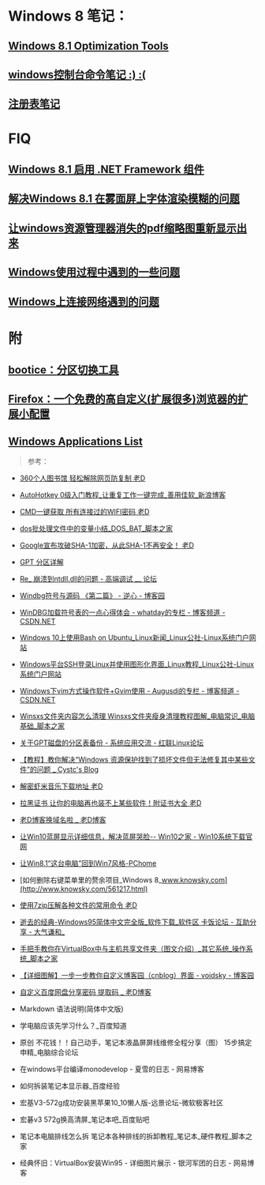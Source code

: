 # Windows 8 笔记：
## [Windows 8.1 Optimization Tools](windows_tools.md)
## [windows控制台命令笔记 :) :(](windows_cmd.md)
## [注册表笔记](regedit.md)

# FIQ
## [Windows 8.1 启用 .NET Framework 组件](Windows8.1启用.NET3.0和4.0组件.md)
## [解决Windows 8.1 在雾面屏上字体渲染模糊的问题](win_font.md)
## [让windows资源管理器消失的pdf缩略图重新显示出来](让windows资源管理器消失的pdf缩略图重新显示出来.md)
## [Windows使用过程中遇到的一些问题](Windows使用过程中遇到的一些问题.md)
## [Windows上连接网络遇到的问题](Windows上连接网络遇到的问题.md)

# 附
## [bootice：分区切换工具](bootice.md)
## [Firefox：一个免费的高自定义(扩展很多)浏览器的扩展小配置](firefox.md)
## [Windows Applications List](programfiles.md)

> 参考：

+ [360个人图书馆 轻松解除网页防复制  老D](https://laod.cn/black-technology/360doc-copy.html)

+ [AutoHotkey 0级入门教程_让重复工作一键完成_善用佳软_新浪博客](http://blog.sina.com.cn/s/blog_46dac66f010005g7.html)

+ [CMD一键获取 所有连接过的WIFI密码  老D](https://laod.cn/black-technology/cmd-obtain-wifi-password.html)

+ [dos批处理文件中的变量小结_DOS_BAT_脚本之家](http://www.jb51.net/article/49196.htm)

+ [Google宣布攻破SHA-1加密，从此SHA-1不再安全！  老D](https://laod.cn/news/google-sha-1.html)

+ [GPT 分区详解 ](http://www.jinbuguo.com/storage/gpt.html)

+ [Re_ 崩溃到ntdll.dll的问题 - 高端调试 __ 论坛](http://advdbg.org/forums/5776/ShowPost.aspx)

+ [Windbg符号与源码 《第二篇》 - 逆心 - 博客园](http://www.cnblogs.com/kissdodog/p/3729396.html)

+ [WinDBG加载符号表的一点心得体会 - whatday的专栏 - 博客频道 - CSDN.NET](http://blog.csdn.net/whatday/article/details/7100292)

+ [Windows 10上使用Bash on Ubuntu_Linux新闻_Linux公社-Linux系统门户网站](http://www.linuxidc.com/Linux/2016-04/130016.htm)

+ [Windows平台SSH登录Linux并使用图形化界面_Linux教程_Linux公社-Linux系统门户网站](http://www.linuxidc.com/Linux/2011-09/42340.htm)

+ [Windows下vim方式操作软件+Gvim使用 - Augusdi的专栏 - 博客频道 - CSDN.NET](http://blog.csdn.net/augusdi/article/details/43970341)

+ [Winsxs文件夹内容怎么清理 Winsxs文件夹瘦身清理教程图解_电脑常识_电脑基础_脚本之家](http://www.jb51.net/diannaojichu/164281.html)

+ [关于GPT磁盘的分区表备份 - 系统应用交流 - 红联Linux论坛](http://www.linuxdiyf.com/bbs/thread-310996-1-1.html)

+ [【教程】教你解决“Windows 资源保护找到了损坏文件但无法修复其中某些文件”的问题 _ Cystc's Blog](http://www.cystc.org/?p=2827)

+ [解密虾米音乐下载地址  老D](https://laod.cn/free/xiami-music.html)

+ [拉黑证书 让你的电脑再也装不上某些软件！附证书大全  老D](https://laod.cn/black-technology/pull-the-black-certificate.html)

+ [老D博客换域名啦 _ 老D博客](https://laod.cn/journal/cn-or-org.html)

+ [让Win10蓝屏显示详细信息，解决蓝屏哭脸-- Win10之家 - Win10系统下载官网](http://www.62hx.com/zixun/1101.html)

+ [让Win8.1“这台电脑”回到Win7风格-PChome](http://article.pchome.net/content-1678993.html)

+ [如何删除右键菜单里的赘余项目_Windows 8_www.knowsky.com](http://www.knowsky.com/561217.html)

+ [使用7zip压解各种文件的常用命令  老D](https://laod.cn/tools/7zip-jieya-mingling.html)

+ [逝去的经典-Windows95简体中文完全版_软件下载_软件区 卡饭论坛 - 互助分享 - 大气谦和_](file:///I:/keep_web/Computer/%E9%80%9D%E5%8E%BB%E7%9A%84%E7%BB%8F%E5%85%B8-Windows95%E7%AE%80%E4%BD%93%E4%B8%AD%E6%96%87%E5%AE%8C%E5%85%A8%E7%89%88_%E8%BD%AF%E4%BB%B6%E4%B8%8B%E8%BD%BD_%E8%BD%AF%E4%BB%B6%E5%8C%BA%20%E5%8D%A1%E9%A5%AD%E8%AE%BA%E5%9D%9B%20-%20%E4%BA%92%E5%8A%A9%E5%88%86%E4%BA%AB%20-%20%E5%A4%A7%E6%B0%94%E8%B0%A6%E5%92%8C!.html)

+ [手把手教你在VirtualBox中与主机共享文件夹（图文介绍）_其它系统_操作系统_脚本之家](http://www.jb51.net/os/other/514409.html)

+ [【详细图解】一步一步教你自定义博客园（cnblog）界面 - voidsky - 博客园](http://www.cnblogs.com/voidsky/p/5490220.html)

+ [自定义百度网盘分享密码 提取码 _ 老D博客](https://laod.cn/black-technology/baidu-wangpan-tiquma.html)

+ Markdown 语法说明(简体中文版)

+ 学电脑应该先学习什么？_百度知道

+ 原创 不花钱！！自己动手，笔记本液晶屏屏线维修全程分享（图） 15步搞定 申精_电脑综合论坛

+ 在windows平台编译monodevelop - 夏雪的日志 - 网易博客

+ 如何拆装笔记本显示器_百度经验

+ 宏基V3-572g成功安装黑苹果10_10懒人版-远景论坛-微软极客社区

+ 宏碁v3 572g换高清屏_笔记本吧_百度贴吧

+ 笔记本电脑排线怎么拆 笔记本各种排线的拆卸教程_笔记本_硬件教程_脚本之家

+ 经典怀旧：VirtualBox安装Win95 - 详细图片展示 - 银河军团的日志 - 网易博客

